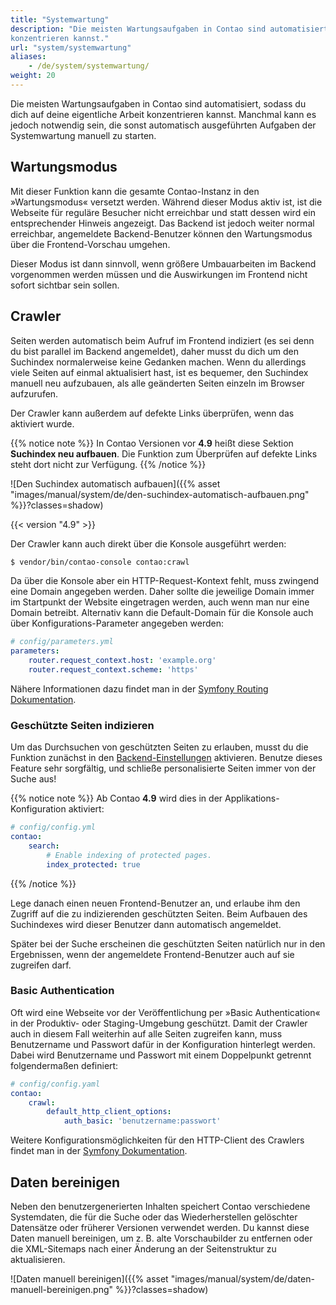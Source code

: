 ```yaml
---
title: "Systemwartung"
description: "Die meisten Wartungsaufgaben in Contao sind automatisiert, sodass du dich auf deine eigentliche Arbeit 
konzentrieren kannst."
url: "system/systemwartung"
aliases:
    - /de/system/systemwartung/
weight: 20
---
```


Die meisten Wartungsaufgaben in Contao sind automatisiert, sodass du dich auf deine eigentliche Arbeit konzentrieren 
kannst. Manchmal kann es jedoch notwendig sein, die sonst automatisch ausgeführten Aufgaben der Systemwartung manuell 
zu starten.


## Wartungsmodus

Mit dieser Funktion kann die gesamte Contao-Instanz in den »Wartungsmodus« versetzt werden. Während dieser Modus aktiv
ist, ist die Webseite für reguläre Besucher nicht erreichbar und statt dessen wird ein entsprechender Hinweis angezeigt.
Das Backend ist jedoch weiter normal erreichbar, angemeldete Backend-Benutzer können den Wartungsmodus über die 
Frontend-Vorschau umgehen.

Dieser Modus ist dann sinnvoll, wenn größere Umbauarbeiten im Backend vorgenommen werden müssen und die Auswirkungen
im Frontend nicht sofort sichtbar sein sollen.


## Crawler

Seiten werden automatisch beim Aufruf im Frontend indiziert (es sei denn du bist parallel im Backend angemeldet), daher 
musst du dich um den Suchindex normalerweise keine Gedanken machen. Wenn du allerdings viele Seiten auf einmal 
aktualisiert hast, ist es bequemer, den Suchindex manuell neu aufzubauen, als alle geänderten Seiten einzeln im Browser 
aufzurufen.

Der Crawler kann außerdem auf defekte Links überprüfen, wenn das aktiviert wurde.

{{% notice note %}}
In Contao Versionen vor **4.9** heißt diese Sektion **Suchindex neu aufbauen**. Die Funktion zum Überprüfen auf defekte
Links steht dort nicht zur Verfügung.
{{% /notice %}}

![Den Suchindex automatisch aufbauen]({{% asset "images/manual/system/de/den-suchindex-automatisch-aufbauen.png" %}}?classes=shadow)

{{< version "4.9" >}}

Der Crawler kann auch direkt über die Konsole ausgeführt werden:

```sh
$ vendor/bin/contao-console contao:crawl
```

Da über die Konsole aber ein HTTP-Request-Kontext fehlt, muss zwingend eine Domain angegeben werden. Daher sollte die 
jeweilige Domain immer im Startpunkt der Website eingetragen werden, auch wenn man nur eine Domain betreibt. Alternativ
kann die Default-Domain für die Konsole auch über Konfigurations-Parameter angegeben werden:

```yml
# config/parameters.yml
parameters:
    router.request_context.host: 'example.org'
    router.request_context.scheme: 'https'
```

Nähere Informationen dazu findet man in der [Symfony Routing Dokumentation][SymfonyUrlCommands].


### Geschützte Seiten indizieren

Um das Durchsuchen von geschützten Seiten zu erlauben, musst du die Funktion zunächst in den [Backend-Einstellungen][BackendSettings] 
aktivieren. Benutze dieses Feature sehr sorgfältig, und schließe personalisierte Seiten immer von der Suche aus!

{{% notice note %}}
Ab Contao **4.9** wird dies in der Applikations-Konfiguration aktiviert:

```yml
# config/config.yml
contao:
    search:
        # Enable indexing of protected pages.
        index_protected: true
```
{{% /notice %}}

Lege danach einen neuen Frontend-Benutzer an, und erlaube ihm den Zugriff auf die zu indizierenden geschützten Seiten. 
Beim Aufbauen des Suchindexes wird dieser Benutzer dann automatisch angemeldet.

Später bei der Suche erscheinen die geschützten Seiten natürlich nur in den Ergebnissen, wenn der angemeldete 
Frontend-Benutzer auch auf sie zugreifen darf.


### Basic Authentication

Oft wird eine Webseite vor der Veröffentlichung per »Basic Authentication« in der Produktiv- oder Staging-Umgebung geschützt. Damit der
Crawler auch in diesem Fall weiterhin auf alle Seiten zugreifen kann, muss Benutzername und Passwort dafür in der Konfiguration hinterlegt
werden. Dabei wird Benutzername und Passwort mit einem Doppelpunkt getrennt folgendermaßen definiert:

```yml
# config/config.yaml
contao:
    crawl:
        default_http_client_options:
            auth_basic: 'benutzername:passwort'
```

Weitere Konfigurationsmöglichkeiten für den HTTP-Client des Crawlers findet man in der [Symfony Dokumentation][HttpClientOptions].


## Daten bereinigen

Neben den benutzergenerierten Inhalten speichert Contao verschiedene Systemdaten, die für die Suche oder das 
Wiederherstellen gelöschter Datensätze oder früherer Versionen verwendet werden. Du kannst diese Daten manuell 
bereinigen, um z. B. alte Vorschaubilder zu entfernen oder die XML-Sitemaps nach einer Änderung an der Seitenstruktur 
zu aktualisieren.

![Daten manuell bereinigen]({{% asset "images/manual/system/de/daten-manuell-bereinigen.png" %}}?classes=shadow)


[BackendSettings]: /de/system/einstellungen/
[SymfonyUrlCommands]: https://symfony.com/doc/4.4/routing.html#generating-urls-in-commands
[HttpClientOptions]: https://symfony.com/doc/current/reference/configuration/framework.html#reference-http-client
